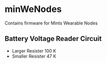 # minWeNodes
Contains firmware for Mints Wearable Nodes

## Battery Voltage Reader Circuit 

- Larger Resister 100 K 
- Smaller Resister 47 K 



